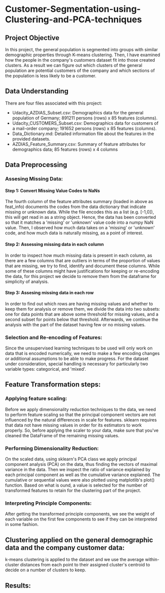 # Customer-Segmentation-using-Clustering-and-PCA-techniques

## Project Objective
In this project, the general population is segmented into groups with similar demographic properties through K-means clustering. Then, I have examined how the people in the company's customers dataset fit into those created clusters. As a result we can figure out which clusters of the general population are potential customers of the company and which sections of the population is less likely to be a customer. 

## Data Understanding 
There are four files associated with this project: 
- Udacity_AZDIAS_Subset.csv: Demographics data for the general population of Germany; 891211 persons (rows) x 85 features (columns).
- Udacity_CUSTOMERS_Subset.csv: Demographics data for customers of a mail-order company; 191652 persons (rows) x 85 features (columns).
- Data_Dictionary.md: Detailed information file about the features in the provided datasets.
- AZDIAS_Feature_Summary.csv: Summary of feature attributes for demographics data; 85 features (rows) x 4 columns

## Data Preprocessing

### Assesing Missing Data:  

#### Step 1: Convert Missing Value Codes to NaNs
The fourth column of the feature attributes summary (loaded in above as feat_info) documents the codes from the data dictionary that indicate missing or unknown data. While the file encodes this as a list (e.g. [-1,0]), this will get read in as a string object. Hence, the data has been converted so that it matches a 'missing' or 'unknown' value code into a numpy NaN value. Then, I observed how much data takes on a 'missing' or 'unknown' code, and how much data is naturally missing, as a point of interest.

#### Step 2: Assessing missing data in each column 
In order to inspect how much missing data is present in each column, as there are a few columns that are outliers in terms of the proportion of values that are missing, we try to find, identify and document these columns. While some of these columns might have justifications for keeping or re-encoding the data, for this project we decide to remove them from the dataframe for simplicity of analysis. 

#### Step 3: Assesing missing data in each row
In order to find out which rows are having missing values and whether to keep them for analysis or remove them, we divide the data into two subsets: one for data points that are above some threshold for missing values, and a second subset for points below that threshold. Afterwards, we continue the analysis with the part of the dataset having few or no missing values.

### Selection and Re-encoding of Features:
Since the unsupervised learning techniques to be used will only work on data that is encoded numerically, we need to make a few encoding changes or additional assumptions to be able to make progress. For the dataset under consideration, special handling is necessary for particularly two variable types: categorical, and 'mixed'.

## Feature Transformation steps:

### Applying feature scaling:
Before we apply dimensionality reduction techniques to the data, we need to perform feature scaling so that the principal component vectors are not influenced by the natural differences in scale for features. sklearn requires that data not have missing values in order for its estimators to work properly. So, before applying the scaler to your data, make sure that you've cleaned the DataFrame of the remaining missing values.

### Performing Dimensionality Reduction:
On the scaled data, using sklearn's PCA class we apply principal component analysis (PCA) on the data, thus finding the vectors of maximal variance in the data. Then we inspect the ratio of variance explained by each principal component as well as the cumulative variance explained. The cumulative or sequential values were also plotted using matplotlib's plot() function. Based on what is ound, a value is selected for the number of transformed features to retain for the clustering part of the project.

### Interpreting Principle Components:
After getting the transformed principle components, we see the weight of each variable on the first few components to see if they can be interpreted in some fashion.

## Clustering applied on the general demographic data and the company customer data:
k-means clustering is applied to the dataset and we use the average within-cluster distances from each point to their assigned cluster's centroid to decide on a number of clusters to keep.

## Results:


